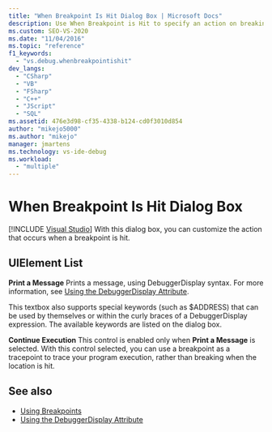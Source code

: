 ```yaml
---
title: "When Breakpoint Is Hit Dialog Box | Microsoft Docs"
description: Use When Breakpoint is Hit to specify an action on breaking. You can specify that a message be printed, and that execution should continue afterwards.
ms.custom: SEO-VS-2020
ms.date: "11/04/2016"
ms.topic: "reference"
f1_keywords:
  - "vs.debug.whenbreakpointishit"
dev_langs:
  - "CSharp"
  - "VB"
  - "FSharp"
  - "C++"
  - "JScript"
  - "SQL"
ms.assetid: 476e3d98-cf35-4338-b124-cd0f3010d854
author: "mikejo5000"
ms.author: "mikejo"
manager: jmartens
ms.technology: vs-ide-debug
ms.workload:
  - "multiple"
---
```

# When Breakpoint Is Hit Dialog Box

 [!INCLUDE [Visual Studio](~/includes/applies-to-version/vs-windows-only.md)]
With this dialog box, you can customize the action that occurs when a breakpoint is hit.

## UIElement List
 **Print a Message**
 Prints a message, using DebuggerDisplay syntax. For more information, see [Using the DebuggerDisplay Attribute](../debugger/using-the-debuggerdisplay-attribute.md).

 This textbox also supports special keywords (such as $ADDRESS) that can be used by themselves or within the curly braces of a DebuggerDisplay expression. The available keywords are listed on the dialog box.

 **Continue Execution**
 This control is enabled only when **Print a Message** is selected. With this control selected, you can use a breakpoint as a tracepoint to trace your program execution, rather than breaking when the location is hit.

## See also
- [Using Breakpoints](../debugger/using-breakpoints.md)
- [Using the DebuggerDisplay Attribute](../debugger/using-the-debuggerdisplay-attribute.md)